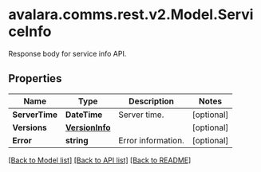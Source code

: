 # avalara.comms.rest.v2.Model.ServiceInfo
Response body for service info API.
## Properties

Name | Type | Description | Notes
------------ | ------------- | ------------- | -------------
**ServerTime** | **DateTime** | Server time. | [optional] 
**Versions** | [**VersionInfo**](VersionInfo.md) |  | [optional] 
**Error** | **string** | Error information. | [optional] 

[[Back to Model list]](../README.md#documentation-for-models) [[Back to API list]](../README.md#documentation-for-api-endpoints) [[Back to README]](../README.md)

